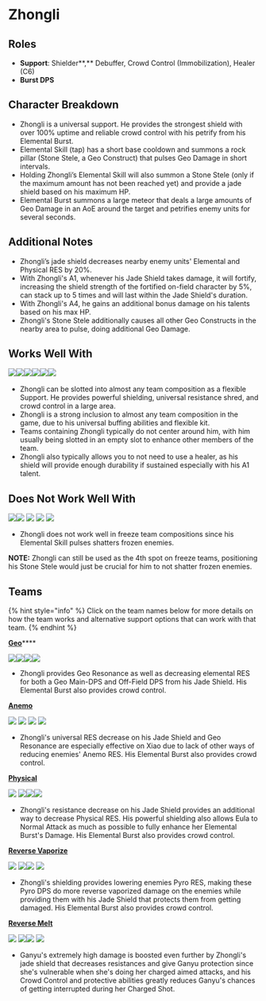 # Zhongli

## **Roles**

* **Support**: Shielder**,** Debuffer, Crowd Control (Immobilization), Healer (C6)
* **Burst DPS**

## **Character Breakdown**

* Zhongli is a universal support. He provides the strongest shield with over 100% uptime and reliable crowd control with his petrify from his Elemental Burst.
* Elemental Skill (tap) has a short base cooldown and summons a rock pillar (Stone Stele, a Geo Construct) that pulses Geo Damage in short intervals.
* Holding Zhongli’s Elemental Skill will also summon a Stone Stele (only if the maximum amount has not been reached yet) and provide a jade shield based on his maximum HP.
* Elemental Burst summons a large meteor that deals a large amounts of Geo Damage in an AoE around the target and petrifies enemy units for several seconds.

## **Additional Notes**

* Zhongli’s jade shield decreases nearby enemy units' Elemental and Physical RES by 20%.
* With Zhongli's A1, whenever his Jade Shield takes damage, it will fortify, increasing the shield strength of the fortified on-field character by 5%, can stack up to 5 times and will last within the Jade Shield's duration.
* With Zhongli's A4, he gains an additional bonus damage on his talents based on his max HP.
* Zhongli's Stone Stele additionally causes all other Geo Constructs in the nearby area to pulse, doing additional Geo Damage.

## **Works Well With**

![](https://lh4.googleusercontent.com/RjGHj8s3fMUgY3Ai5iSnsKuLAoxa8KmMm2bW5GOVA6-h31WcuBz9Wy8O1HHRjjFBjxKxcpBlt3OC7M0O0jTtBsxpS25l-iEsmJjFgYpVga4T\_EQ06vbCF64lXZq4g-liHRecVcf1=s0)**​**![](https://lh6.googleusercontent.com/gQmKQx89DYsYttoq73h6QTZrOtsTygf5d9f\_-a5UklSifFJ6YVgb86\_sVI80lkxv4p\_15iZf41D6xLVfLJR0ewe9xzHKKjTpBzcdvNWGzODVtFaNu97ghJ9aNhvm3R6jpPha\_qp9=s0)**​**![](https://lh4.googleusercontent.com/h9zJpzuvg4kQJTSVpvpj0zVPFHDVv2SycYasvfY52j5MgA8ZsCYbv\_GY9norc76Tbb1OcEECWiaKoQaYm8iR5pcrihRy0TdJ2GmdYKD\_-fu5TfQE1DGLzTXj7TkuGNV86-29bV3B=s0)**​**![](https://lh6.googleusercontent.com/y56jEUUno0CjJBL-ibu48U3OTD2mD8r1eu4lUTM40XtEVuNyRYKnKvamAE\_biQL2QeRfVJOpwb0iGSgOGo\_Z7DVOqLKz3KoEZW2Y\_5h\_ozUbLClXvI6w6DJcJYjHXDr3s1Qnqkap=s0)**​**![](https://lh4.googleusercontent.com/NR\_e16D7lFQc6ZWHRyL3vvL-tNVEZAa57jx8vFb3VTE-ySh02mmJBNGpzKu4s0Vtu9\_Vangt5k-JebBGwXK5Q2rlMk99aadPG5mRcT3qoAsyvk1Em4WB0WGtbUTnsWBPSTmELeC3=s0)**​**![](https://lh3.googleusercontent.com/g2umOKnryd6UJYF4r-sGBRqpVm74yxUU-a0htRyUGn1ADhZpC2HssXDjmV\_SMAkxJFn8AcoHJLgxqckZXVc32CkwR718Ot-kWz9uKFw-V-Ed6S5cYeMIPi3NCT8JWix-vpY45S5Y=s0)

* Zhongli can be slotted into almost any team composition as a flexible Support. He provides powerful shielding, universal resistance shred, and crowd control in a large area.
* Zhongli is a strong inclusion to almost any team composition in the game, due to his universal buffing abilities and flexible kit.
* Teams containing Zhongli typically do not center around him, with him usually being slotted in an empty slot to enhance other members of the team.
* Zhongli also typically allows you to not need to use a healer, as his shield will provide enough durability if sustained especially with his A1 talent.

## Does Not Work Well With

![](../../.gitbook/assets/UI\_AvatarIcon\_Ayaka.png)![](../../.gitbook/assets/UI\_AvatarIcon\_Chongyun.png) ![](../../.gitbook/assets/UI\_AvatarIcon\_Ganyu.png) ![](../../.gitbook/assets/UI\_AvatarIcon\_Kaeya.png) ![](../../.gitbook/assets/UI\_AvatarIcon\_Rosaria.png)

* Zhongli does not work well in freeze team compositions since his Elemental Skill pulses shatters frozen enemies.

**NOTE:** Zhongli can still be used as the 4th spot on freeze teams, positioning his Stone Stele would just be crucial for him to not shatter frozen enemies.

## **Teams**

{% hint style="info" %}
Click on the team names below for more details on how the team works and alternative support options that can work with that team.
{% endhint %}

[**Geo**](../../teams/geo.md)****

![](../../.gitbook/assets/UI\_AvatarIcon\_Ningguang.png)![](../../.gitbook/assets/UI\_AvatarIcon\_Zhongli.png)![](../../.gitbook/assets/UI\_AvatarIcon\_Xiangling.png)![](../../.gitbook/assets/UI\_AvatarIcon\_Bennett.png)

* Zhongli provides Geo Resonance as well as decreasing elemental RES for both a Geo Main-DPS and Off-Field DPS from his Jade Shield. His Elemental Burst also provides crowd control.

****[**Anemo**](../anemo/)****

![](https://lh6.googleusercontent.com/1oeowrMj84Viwu4ZjRBeubqXAaupk7rY1Lt7irDtF6\_6H4yVBUFsmh8pLoiQXkwJlMoGsLbvOUNF8NdaOeJWU6AOjbypQXN58Jbyz39SJfVWFXS9KUlWNup4zttiZWkQITdfDMIw=s0) ![](https://lh5.googleusercontent.com/3sp4rrWtguRi8tFYJ8uX0HXiIofCwbi-hRMX26vLh3aYOOHxgqh7Egx8zlr2VXiHiKvXdE4kS756YF81zJRicz\_KfEjGMnnLGXCFmCJpQobDb3dzIyYPCnft7Ml7ZoIQunqlikM\_=s0) ![](https://lh3.googleusercontent.com/A9R5pkEMkib5t46yTzwFUDHciycLfugz4QPdS0ddyBsaf3C7-2AAmtolgNPKu9YK50u8vmpwEBTn6\_YHENEY7W-TcWCIA-M6vgcwnG4fPlsxTFT7dkQtbPGD3CEsXaH4ZsiKko7l=s0) ![](https://lh3.googleusercontent.com/JRV6U\_BXPg0TQ6p8m6SL4Gux1LicF-K3YGBivdY7djJxNwFyAGQLx\_4TIMIOpS2DYZ3abhGRsW4XHjwyZrXIk57YkBNrg-2Muo39k1IrJZ93GrvBKCWMQwzQc3SUoKjgVhjlUbeZ=s0)

* Zhongli's universal RES decrease on his Jade Shield and Geo Resonance are especially effective on Xiao due to lack of other ways of reducing enemies' Anemo RES. His Elemental Burst also provides crowd control.

****[**Physical**](../../teams/physical.md)****

![](https://lh5.googleusercontent.com/zGSNJt\_xjRds2SchJiVhhYySWfRGcUnYKXdECAfuFapSFpPN2Gshh-8DuE0s8t6MSgh-u3tLUdlf\_646H3pSZubYjjB7D3gWFkSTSw\_qQWIPDA4f20jdLKP1cEpPk8Bnda1sSyye=s0) ![](https://lh4.googleusercontent.com/OMfkfrguqm8CnPKkWyHLJTFq2UNfkW15VfAXJxcCyySiFx9pW1JS16qfHN0KSGrVuH1xYWbKTNY5GWEDFnJTsu4vdaDybYGye5iig2Uxb2XxI4\_qbz913t2j4qskPYVDCLyso8jZ=s0)![](../../.gitbook/assets/UI\_AvatarIcon\_Rosaria.png)![](https://lh6.googleusercontent.com/1a7KgXw3Ot1HJ\_s-OafuiUU3FeQh1qabFF5SVFmFcKE\_syqaAKmpdWr\_-TIufzelMBudig4lO-v9xrP8ldFnPK1zQxYMTXF6X1dl6UPAB1fj9KbKsMqltfrxK03I2oggNEvJCoUB=s0)&#x20;

* Zhongli's resistance decrease on his Jade Shield provides an additional way to decrease Physical RES. His powerful shielding also allows Eula to Normal Attack as much as possible to fully enhance her Elemental Burst's Damage. His Elemental Burst also provides crowd control.

****[**Reverse Vaporize**](../../teams/reverse-vaporize.md)****

![](https://lh3.googleusercontent.com/X6DqOGXDgWFZr6ZiaTuYMT9o5vwd9IYFPVWXVWpoczNLbEZft9tT1w6fm4o-4kvOTmgLZ0uXXyeiHlbrcgV-C9Ybwgr3aIgRPcJN9IWlMXEFIFTjRGYdrHEpzWxLqdCRIZjkfaDR=s0) ![](https://lh3.googleusercontent.com/r\_ZQF\_SKEbs6B1nwsqymQSq6p\_GxVZP9NRAYaGpnmO2yh15eWBagCLWcD6dB35QJ6T6n\_BFqJir\_p-YQ6RZE3ixyPL-xHYgxLXtuHC-NcGMhQHOXceoeOY6uQ6MV3tj7FL6nvMKp=s0)![](https://lh3.googleusercontent.com/g\_zGE7TEo0wKL5Rn0xVB12MI6dBaOaTnDVuXw9HiMDl4pLxjXZaYVNNxyUPixeDHverD6wFY7x4de4MycfH-qhh8gXKZMEhS4AGtJllSlD9HZIMISH0hoeLrcTKZWwviNW7Jd5mU=s0) ![](https://lh5.googleusercontent.com/X4zHSrKgLydETo\_dfy2KgYEdzBYyYwvxskPWM5Cu-frMRKU2WnUYf3zKBbsVCDS3jU6\_URe6jRl1hDavsNxKcL1hCPq1Q1PsQ\_abI1L0aPKcT75G06xZmxjAqJkgNvs2bq8OTrt9=s0)

* Zhongli's shielding provides lowering enemies Pyro RES, making these Pyro DPS do more reverse vaporized damage on the enemies while providing them with his Jade Shield that protects them from getting damaged. His Elemental Burst also provides crowd control.

****[**Reverse Melt**](../../teams/reverse-melt.md)****

![](https://lh3.googleusercontent.com/qbT55D5tX5u030qQ7aCd0GNMRNTtWRvuneYUTzR4o9xp6vv4AsXIb-EVPKpLLgJAkPbdnAj\_2ppl5VwFdg5VXrUa1idesWBU4XareIeA58T6EikWvCDB9SM91wE-fcpz6CSNpe4U=s0) ![](https://lh5.googleusercontent.com/WmEEf8SCQQGGmvA4bjgABISeIdLlshY5cPwyg3stO-jED7fw85CaHyY93JZ0lAtoeV5V0ystw7IekdRYN3OVDfwGDJ9XiCfIO0mVJz9Za\_dsvz4oG7\_WfF\_rqJk2pNHsUxub9Qj9=s0)![](https://lh3.googleusercontent.com/57954nQ4nNzfnP4wR6nZz2kjjEbItKO3BcpWGfdj0hO8czcWCOPs0PGO6sSFzJD3vFjlNG5nEMC7AxJ3-XoYfsVQF8COAo23J4PTpJh-BJ5VQpmXiWaXIj8x6PTQAUjzjD7c5V17=s0) ![](https://lh6.googleusercontent.com/Q3sPOXrY1hDliAS2nJGo6z450U7pwk3eQTcqTrdruPp1gh643nXIBuwL52GnXaupDw1z1XWcOcMtV2iapanpbJbD-A5fk-MyNsatThjTWrT\_J-nc1mqsQKulpgvOgcAhf6lWdXIp=s0)

* Ganyu's extremely high damage is boosted even further by Zhongli's jade shield that decreases resistances and give Ganyu protection since she's vulnerable when she's doing her charged aimed attacks, and his Crowd Control and protective abilities greatly reduces Ganyu's chances of getting interrupted during her Charged Shot.

